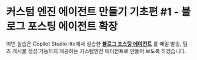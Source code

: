 # 커스텀 엔진 에이전트 만들기 기초편 #1 - 블로그 포스팅 에이전트 확장

이번 실습은 Copilot Studio lite에서 실습한 [**블로그 포스팅 에이전트**](https://github.com/chichoi1991/Copilot_Agent/tree/main/%EC%BD%94%ED%8C%8C%EC%9D%BC%EB%9F%BF%20%EC%8A%A4%ED%8A%9C%EB%94%94%EC%98%A4%20%EC%9B%8C%ED%81%AC%EC%83%B5/%EC%BD%94%ED%8C%8C%EC%9D%BC%EB%9F%BF%20%EC%8A%A4%ED%8A%9C%EB%94%94%EC%98%A4%20Lite) 를 메일 발송, 팀즈 게시물 생성 기능까지 제공하는 커스텀엔진 에이전트로 만들어 보도록 하겠습니다.

